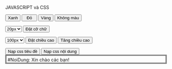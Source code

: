 <html lang="vi">
<head>
    <meta charset="UTF-8">
    <meta http-equiv="X-UA-Compatible" content="IE=edge">
    <meta name="viewport" content="width=device-width, initial-scale=1.0">
    <title>Chào mừng các bạn</title>
    <style>
        #NoiDung {
            border-style: double; 
            border-width: 3px; 
            padding: 4px 4px 1px 4px;
        }
        .TieuDe {
            font-size: 30pt;
            font-weight: bold;
        }
        .NoiDung {
            font-size: 15pt;
            font-weight: italic;
        }
    </style>
</head>
<body>

<p>JAVASCRIPT và CSS</p>
<p>
    <input type="button" value="Xanh" name="B3" onclick="MauXanh()">
    <input type="button" value="  Đỏ  " name="B4" onclick="MauDo()">
    <input type="button" value="Vàng" name="B5" onclick="MauVang()">
    <input type="button" value="Không màu" name="B6" onclick="KhongMau()">
</p>

<p>
    <select id="fontSize" size="1">
        <option value="20px">20px</option>
        <option value="40px">40px</option>
        <option value="90px">90px</option>
    </select>
    <input type="button" value="Đặt cỡ chữ" onclick="DatCoChu()">
</p>

<p>
    <select id="heightSize" size="1">
        <option value="100px">100px</option>
        <option value="200px">200px</option>
        <option value="400px">400px</option>
    </select>
    <input type="button" value="Đặt chiều cao" onclick="DatChieuCao()">
    <input type="button" value="Tăng chiều cao" onclick="TangChieuCao()">
</p>

<input type="button" value="Nạp css tiêu đề" onclick="NapCssTieuDe()">
<input type="button" value="Nạp css nội dung" onclick="NapCssNoiDung()">

<div id="NoiDung">
    #NoiDung: Xin chào các bạn!
</div>

<script>
    function MauXanh() {
        document.getElementById("NoiDung").style.backgroundColor = "Green";
    }

    function MauDo() {
        document.getElementById("NoiDung").style.backgroundColor = "Red";
    }

    function MauVang() {
        document.getElementById("NoiDung").style.backgroundColor = "Yellow";
    }

    function KhongMau() {
        document.getElementById("NoiDung").style.backgroundColor = "";
    }

    function DatCoChu() {
        var select = document.getElementById("fontSize");
        var size = select.options[select.selectedIndex].value;
        document.getElementById("NoiDung").style.fontSize = size;
    }

    function DatChieuCao() {
        var select = document.getElementById("heightSize");
        var height = select.options[select.selectedIndex].value;
        document.getElementById("NoiDung").style.height = height;
    }

    function TangChieuCao() {
        var content = document.getElementById("NoiDung");
        var currentHeight = content.offsetHeight;
        content.style.height = (currentHeight + 50) + "px"; 
    }


    function NapCssTieuDe() {
        var tieuDe = document.getElementById("NoiDung");
        tieuDe.style.fontSize = "40px"; 
        tieuDe.style.fontWeight = "bold"; 
        tieuDe.style.color = "blue"; 
    }


    function NapCssNoiDung() {
        var noiDung = document.getElementById("NoiDung");
        noiDung.style.fontSize = "20px"; 
        noiDung.style.fontStyle = "italic"; 
        noiDung.style.color = "green"; 
    }
</script>

</body>
</html>

